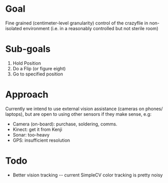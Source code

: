 Goal
====
Fine grained (centimeter-level granularity) control of the crazyflie in non-
isolated environment (i.e. in a reasonably controlled but not sterile room)

Sub-goals
=========
1. Hold Position
2. Do a Flip (or figure eight)
3. Go to specified position

Approach
========
Currently we intend to use external vision assistance (cameras on phones/
laptops), but are open to using other sensors if they make sense, e.g:

* Camera (on-board): purchase, soldering, comms.
* Kinect: get it from Kenji
* Sonar: too-heavy 
* GPS: insufficient resolution

Todo
====
* Better vision tracking -- current SimpleCV color tracking is pretty noisy
